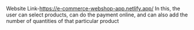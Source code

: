 Website Link-https://e-commerce-webshop-app.netlify.app/
In this, the user can select products, can do the payment online, and can also add the number of quantities of that particular product

